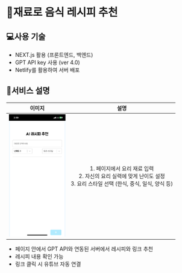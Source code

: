 # 🍳재료로 음식 레시피 추천

## 💻사용 기술

- NEXT.js 활용 (프론트엔드, 백엔드)
- GPT API key 사용 (ver 4.0)
- Netlify를 활용하여 서버 배포

## 📄서비스 설명

|                                   이미지                                   |                                                           설명                                                            |
| :------------------------------------------------------------------------: | :-----------------------------------------------------------------------------------------------------------------------: |
| <img src="image.png" alt="alt text" style="width: 150px; height: auto;" /> | 1. 페이지에서 요리 재료 입력<br>2. 자신의 요리 실력에 맞게 난이도 설정<br>3. 요리 스타일 선택 (한식, 중식, 일식, 양식 등) |

- 페이지 안에서 GPT API와 연동된 서버에서 레시피와 링크 추천
- 레시피 내용 확인 가능
- 링크 클릭 시 유튜브 자동 연결
